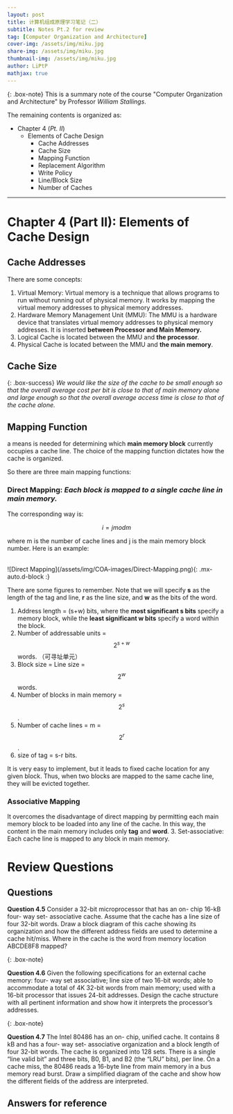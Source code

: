 ```yaml
---
layout: post
title: 计算机组成原理学习笔记（二）
subtitle: Notes Pt.2 for review
tag: [Computer Organization and Architecture]
cover-img: /assets/img/miku.jpg
share-img: /assets/img/miku.jpg
thumbnail-img: /assets/img/miku.jpg
author: LiPtP
mathjax: true
---
```


{: .box-note}
This is a summary note of the course "Computer Organization and Architecture" by Professor *William Stallings*. 

The remaining contents is organized as:
- Chapter 4 (*Pt. II*)
    - Elements of Cache Design
        - Cache Addresses
        - Cache Size
        - Mapping Function
        - Replacement Algorithm
        - Write Policy
        - Line/Block Size
        - Number of Caches


-------

# Chapter 4 (Part II): Elements of Cache Design
## Cache Addresses
There are some concepts:
1. Virtual Memory: Virtual memory is a technique that allows programs to run without running out of physical memory. It works by mapping the virtual memory addresses to physical memory addresses.
2. Hardware Memory Management Unit (MMU): The MMU is a hardware device that translates virtual memory addresses to physical memory addresses. It is inserted **between Processor and Main Memory.**
3. Logical Cache is located between the MMU and **the processor**.
4. Physical Cache is located between the MMU and **the main memory**.

## Cache Size

{: .box-success}
*We would like the size of the cache to be small enough so that the overall average cost per bit is close to that of main memory alone and large enough so that the overall average access time is close to that of the cache alone.*

## Mapping Function
a means is needed for determining which **main memory block** currently occupies a cache
line. The choice of the mapping function dictates how the cache is organized.

So there are three main mapping functions:
### Direct Mapping: *Each block is mapped to a single cache line in main memory.*
 
The corresponding way is: 

$$i = j mod m$$

where m is the number of cache lines and j is the main memory block number. Here is an example:

<br/>
    ![Direct Mapping](/assets/img/COA-images/Direct-Mapping.png){: .mx-auto.d-block :}
    <br/>

There are some figures to remember. Note that we will specify **s** as the length of the tag and line, **r** as the line size, and **w** as the bits of the word. 

1. Address length = (s+w) bits, where the **most significant s bits** specify a memory block, while the **least significant w bits** specify a word within the block.
2. Number of addressable units = $$2^{s+w}$$ words. （可寻址单元）
3. Block size = Line size = $$2^w$$ words.
4. Number of blocks in main memory = $$2^{s}$$.
5. Number of cache lines = m = $$2^r$$.
6. size of tag = s-r bits.

It is very easy to implement, but it leads to fixed cache location for any given block. Thus, when two blocks are mapped to the same cache line, they will be evicted together.

### Associative Mapping

It overcomes the disadvantage of direct mapping by permitting each main memory block to be loaded into any line of the cache. In this way, the content in the main memory includes only **tag** and **word**.
3. Set-associative: Each cache line is mapped to any block in main memory.
# Review Questions
## Questions


**Question 4.5**
Consider a 32-bit microprocessor that has an on- chip 16-kB four- way set- associative cache. Assume that the cache has a line size of four 32-bit words. Draw a block diagram of this cache showing its organization and how the different address fields are used to determine a cache hit/miss. Where in the cache is the word from memory location ABCDE8F8 mapped?

{: .box-note}

**Question 4.6**
Given the following specifications for an external cache memory: four- way set associative; line size of two 16-bit words; able to accommodate a total of 4K 32-bit words from main memory; used with a 16-bit processor that issues 24-bit addresses. Design the cache structure with all pertinent information and show how it interprets the processor’s addresses.

{: .box-note}

**Question 4.7**
The Intel 80486 has an on- chip, unified cache. It contains 8 kB and has a four- way
set- associative organization and a block length of four 32-bit words. The cache is organized into 128 sets. There is a single “line valid bit” and three bits, B0, B1, and B2 (the “LRU” bits), per line. On a cache miss, the 80486 reads a 16-byte line from main memory in a bus memory read burst. Draw a simplified diagram of the cache and show how the different fields of the address are interpreted.

## Answers for reference